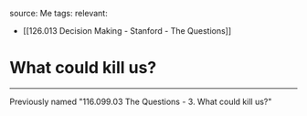 source: Me
tags:
relevant:
- [[126.013 Decision Making - Stanford - The Questions]]

# What could kill us?

---
Previously named "116.099.03 The Questions - 3. What could kill us?"